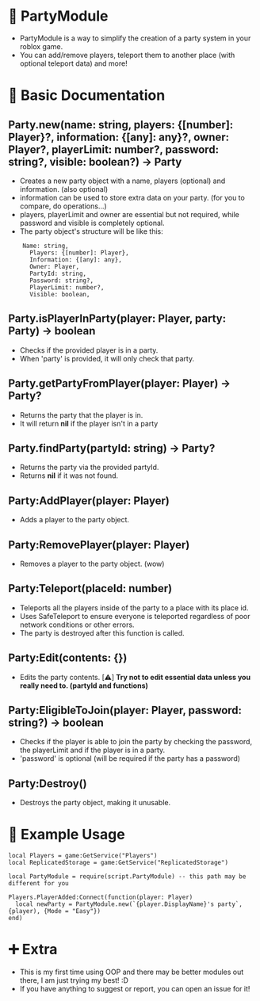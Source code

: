 # 🎉 PartyModule
- PartyModule is a way to simplify the creation of a party system in your roblox game.
- You can add/remove players, teleport them to another place (with optional teleport data) and more!

# 📘 Basic Documentation
## Party.new(name: string, players: {[number]: Player}?, information: {[any]: any}?, owner: Player?, playerLimit: number?, password: string?, visible: boolean?) -> Party
- Creates a new party object with a name, players (optional) and information. (also optional)
- information can be used to store extra data on your party. (for you to compare, do operations...)
- players, playerLimit and owner are essential but not required, while password and visible is completely optional.
- The party object's structure will be like this:

```
    Name: string,
	  Players: {[number]: Player},
	  Information: {[any]: any},
	  Owner: Player,
	  PartyId: string,
	  Password: string?,
	  PlayerLimit: number?,
	  Visible: boolean,
```

## Party.isPlayerInParty(player: Player, party: Party) -> boolean
- Checks if the provided player is in a party.
- When 'party' is provided, it will only check that party.

## Party.getPartyFromPlayer(player: Player) -> Party?
- Returns the party that the player is in.
- It will return **nil** if the player isn't in a party

## Party.findParty(partyId: string) -> Party?
- Returns the party via the provided partyId.
- Returns **nil** if it was not found.

## Party:AddPlayer(player: Player)
- Adds a player to the party object.

## Party:RemovePlayer(player: Player)
- Removes a player to the party object. (wow)

## Party:Teleport(placeId: number)
- Teleports all the players inside of the party to a place with its place id.
- Uses SafeTeleport to ensure everyone is teleported regardless of poor network conditions or other errors.
- The party is destroyed after this function is called.

## Party:Edit(contents: {})
- Edits the party contents.
[⚠️] **Try not to edit essential data unless you really need to. (partyId and functions)**

## Party:EligibleToJoin(player: Player, password: string?) -> boolean
- Checks if the player is able to join the party by checking the password, the playerLimit and if the player is in a party.
- 'password' is optional (will be required if the party has a password)

## Party:Destroy()
- Destroys the party object, making it unusable.

# 📄 Example Usage
```
local Players = game:GetService("Players")
local ReplicatedStorage = game:GetService("ReplicatedStorage")

local PartyModule = require(script.PartyModule) -- this path may be different for you

Players.PlayerAdded:Connect(function(player: Player)
  local newParty = PartyModule.new(`{player.DisplayName}'s party`, {player), {Mode = "Easy"})
end)
```

# ➕ Extra
- This is my first time using OOP and there may be better modules out there, I am just trying my best! :D
- If you have anything to suggest or report, you can open an issue for it!

